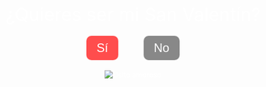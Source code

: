 <!DOCTYPE html>
<html lang="es">
<head>
  <meta charset="UTF-8">
  <meta name="viewport" content="width=device-width, initial-scale=1">
  <title>San Valentín Especial</title>
  <style>
    /* Cada pantalla ocupa toda la ventana */
    .screen {
      display: none;
      width: 100vw;
      height: 100vh;
      position: absolute;
      top: 0;
      left: 0;
    }
    /* Pantalla 1: Pregunta inicial */
    #screen1 {
      display: block; /* Visible inicialmente */
      background: url('https://images.pexels.com/photos/3755765/pexels-photo-3755765.jpeg?auto=compress&cs=tinysrgb&dpr=2&h=750&w=1260') no-repeat center center;
      background-size: cover;
      text-align: center;
      color: white;
    }
    #screen1 .question {
      font-size: 36px;
      margin-top: 30%;
    }
    #screen1 .buttons {
      margin-top: 20px;
      display: flex;
      justify-content: center;
      gap: 50px;
    }
    #screen1 button {
      font-size: 24px;
      padding: 10px 20px;
      border: none;
      border-radius: 10px;
      cursor: pointer;
    }
    #screen1 button#si {
      background-color: #ff4d4d;
      color: white;
    }
    #screen1 button#no {
      background-color: #888;
      color: white;
    }
    #screen1 .teddy {
      margin-top: 20px;
      width: 150px;
    }
    /* Pantalla 2: Gatito, frases y corazones flotantes */
    #screen2 {
      background: #ffe6e6;
      text-align: center;
      padding-top: 30px;
      color: #b30000;
    }
    #screen2 .kitten {
      width: 200px;
    }
    #screen2 .love-phrases {
      font-size: 24px;
      margin: 20px;
    }
    .heart {
      position: absolute;
      font-size: 24px;
      animation: float 4s linear infinite;
    }
    @keyframes float {
      0% { transform: translateY(100vh); opacity: 1; }
      100% { transform: translateY(-10vh); opacity: 0; }
    }
    /* Pantalla 3: Rompecabezas */
    #screen3 {
      background: #fff;
      text-align: center;
      padding-top: 20px;
    }
    #puzzle-board {
      margin: auto;
      display: grid;
      grid-template-columns: repeat(3, 100px);
      grid-gap: 5px;
      width: 310px;
      height: 310px;
      border: 2px solid #b30000;
      padding: 5px;
      background-color: #fff;
    }
    .puzzle-cell {
      width: 100px;
      height: 100px;
      border: 1px dashed #ccc;
    }
    #puzzle-pieces {
      margin: 20px auto;
      width: 320px;
      display: flex;
      flex-wrap: wrap;
      gap: 10px;
      justify-content: center;
    }
    .puzzle-piece {
      width: 100px;
      height: 100px;
      border: 1px solid #b30000;
      cursor: grab;
      background-image: url('https://raw.githubusercontent.com/Alexiscj23/San-valentines/refs/heads/main/IMG_20190812_212839.jpg');
      background-size: 300px 300px;
    }
    /* Pantalla 4: Libro interactivo (Slider) */
    #screen4 {
      background: #ffe6e6;
      text-align: center;
      padding: 20px;
      color: #b30000;
    }
    .slider {
      position: relative;
      width: 80%;
      max-width: 600px;
      margin: 0 auto;
      overflow: hidden;
    }
    .slides {
      display: flex;
      transition: transform 0.5s ease-in-out;
    }
    .slide {
      min-width: 100%;
      box-sizing: border-box;
      padding: 20px;
    }
    .slide img {
      width: 100%;
      max-height: 300px;
      object-fit: cover;
      border: 2px solid #b30000;
      border-radius: 10px;
    }
    .slide .caption {
      font-size: 20px;
      margin-top: 10px;
    }
    .slider-controls {
      margin-top: 10px;
    }
    .slider-controls button {
      padding: 10px 20px;
      font-size: 18px;
      border: none;
      background-color: #ff4d4d;
      color: white;
      border-radius: 5px;
      cursor: pointer;
      margin: 0 10px;
    }
  </style>
</head>
<body>
  <!-- Pantalla 1: Pregunta Inicial -->
  <div id="screen1" class="screen">
    <div class="question">¿Quieres ser mi San Valentín?</div>
    <div class="buttons">
      <button id="si" onclick="goToScreen2()">Sí</button>
      <button id="no" onclick="alert('Oh,lastima eso no se va a poder')">No</button>
    </div>
    <img class="teddy" src="https://media.giphy.com/media/10LKovKon8DENq/giphy.gif" alt="Osito amoroso">
  </div>

  <!-- Pantalla 2: Gatito, Frases y Corazones -->
  <div id="screen2" class="screen">
    <img class="kitten" src="https://i.pinimg.com/originals/d9/11/a6/d911a60fbaef775210de355e75b10c25.gif" alt="Gatito dando besos">
    <div class="love-phrases">
      "Tu amor me llena de alegría eres tan linda"<br>
      "Eres mi sol en los días grises mi motivo para salir adelante"<br>
      "Cada beso tuyo es un regalo"
    </div>
    <button onclick="goToScreen3()" style="font-size:24px; padding:10px 20px; border:none; border-radius:10px; background-color:#ff4d4d; color:white; cursor:pointer;">Continuar</button>
  </div>

  <!-- Pantalla 3: Rompecabezas -->
  <div id="screen3" class="screen">
    <h2>Arma el rompecabezas</h2>
    <p>Arrastra y suelta las piezas para formar la imagen.</p>
    <div id="puzzle-board"></div>
    <div id="puzzle-pieces"></div>
    <p id="puzzle-message"></p>
    <button onclick="checkPuzzle()" style="font-size:24px; padding:10px 20px; border:none; border-radius:10px; background-color:#ff4d4d; color:white; cursor:pointer;">Verificar rompecabezas</button>
  </div>

  <!-- Pantalla 4: Libro Interactivo (Slider) con espacios extra y video -->
  <div id="screen4" class="screen">
    <h2>Recuerdos de Amor</h2>
    <div class="slider">
      <div class="slides">
        <!-- Slide 1 -->
        <div class="slide">
          <img src="https://raw.githubusercontent.com/Alexiscj23/Amor/refs/heads/main/IMG20241027184208_065344.jpg" alt="Foto 1">
          <div class="caption">Frase de amor 1</div>
        </div>
        <!-- Slide 2 -->
        <div class="slide">
          <img src="https://raw.githubusercontent.com/Alexiscj23/Amor/refs/heads/main/IMG_20241026_173212.jpg" alt="Foto 2">
          <div class="caption">Frase de amor 2</div>
        </div>
        <!-- Slide 3 -->
        <div class="slide">
          <img src="https://raw.githubusercontent.com/Alexiscj23/Amor/refs/heads/main/IMG_20241115_214336.jpg" alt="Foto 3">
          <div class="caption">Frase de amor 3</div>
        </div>
        <!-- Slide 4 -->
        <div class="slide">
          <img src="https://raw.githubusercontent.com/Alexiscj23/San-valentines/refs/heads/main/IMG-20241215-WA0032.jpg" alt="Foto 4">
          <div class="caption">Frase de amor 4</div>
        </div>
        <!-- Slide 5 -->
        <div class="slide">
          <img src="https://github.com/tuusuario/tu-repositorio/raw/main/foto5.jpg" alt="Foto 5">
          <div class="caption">Frase de amor 5</div>
        </div>
        <!-- Slide 6: Imagen extra -->
        <div class="slide">
          <img src="https://github.com/tuusuario/tu-repositorio/raw/main/foto6.jpg" alt="Foto 6">
          <div class="caption">Frase de amor 6</div>
        </div>
        <!-- Slide 7: Imagen extra -->
        <div class="slide">
          <img src="https://github.com/tuusuario/tu-repositorio/raw/main/foto7.jpg" alt="Foto 7">
          <div class="caption">Frase de amor 7</div>
        </div>
        <!-- Slide 8: Video de Vimeo -->
        <div class="slide">
          <iframe src="https://player.vimeo.com/video/1055846561?h=9ffb873278" width="640" height="360" frameborder="0" allow="autoplay; fullscreen; picture-in-picture" allowfullscreen style="width:100%;"></iframe>
          <div class="caption">Mi video especial de amor</div>
        </div>
      </div>
    </div>
    <div class="slider-controls">
      <button onclick="prevSlide()">Anterior</button>
      <button onclick="nextSlide()">Siguiente</button>
    </div>
  </div>

  <script>
    // Función para mostrar una pantalla y ocultar las demás
    function showScreen(id) {
      document.querySelectorAll('.screen').forEach(function(screen) {
        screen.style.display = 'none';
      });
      document.getElementById(id).style.display = 'block';
    }
    // Navegar de la pantalla 1 a la 2
    function goToScreen2() {
      showScreen('screen2');
      startFloatingHearts();
    }
    // Navegar de la pantalla 2 a la 3
    function goToScreen3() {
      showScreen('screen3');
      setupPuzzle();
    }
    // Navegar de la pantalla 3 a la 4
    function goToScreen4() {
      showScreen('screen4');
    }
    
    // Generar corazones flotantes en la pantalla 2
    function startFloatingHearts() {
      setInterval(function() {
        let heart = document.createElement('div');
        heart.className = 'heart';
        heart.style.left = Math.random() * 100 + 'vw';
        heart.style.animationDuration = (Math.random() * 3 + 2) + 's';
        heart.textContent = '❤️';
        document.body.appendChild(heart);
        setTimeout(function() { heart.remove(); }, 5000);
      }, 500);
    }
    
    /* ========================
       ROMPECABEZAS (Pantalla 3)
       ======================== */
    const rows = 3, cols = 3, pieceWidth = 100, pieceHeight = 100;
    function setupPuzzle() {
      const board = document.getElementById('puzzle-board');
      const piecesContainer = document.getElementById('puzzle-pieces');
      board.innerHTML = '';
      piecesContainer.innerHTML = '';
      let pieces = [];
      // Crear celdas del tablero
      for (let i = 0; i < rows * cols; i++) {
        let cell = document.createElement('div');
        cell.className = 'puzzle-cell';
        cell.dataset.index = i;
        cell.addEventListener('dragover', allowDrop);
        cell.addEventListener('drop', drop);
        board.appendChild(cell);
      }
      // Crear las piezas del rompecabezas
      for (let r = 0; r < rows; r++) {
        for (let c = 0; c < cols; c++) {
          let index = r * cols + c;
          let piece = document.createElement('div');
          piece.className = 'puzzle-piece';
          piece.draggable = true;
          piece.dataset.index = index;
          piece.style.backgroundImage = "url('https://raw.githubusercontent.com/Alexiscj23/San-valentines/refs/heads/main/IMG_20190812_212839.jpg')";
          piece.style.backgroundSize = `${cols * pieceWidth}px ${rows * pieceHeight}px`;
          piece.style.backgroundPosition = `-${c * pieceWidth}px -${r * pieceHeight}px`;
          piece.addEventListener('dragstart', dragStart);
          piece.addEventListener('dragend', dragEnd);
          pieces.push(piece);
        }
      }
      pieces = shuffleArray(pieces);
      pieces.forEach(piece => piecesContainer.appendChild(piece));
    }
    function shuffleArray(array) {
      for (let i = array.length - 1; i > 0; i--) {
        const j = Math.floor(Math.random() * (i + 1));
        [array[i], array[j]] = [array[j], array[i]];
      }
      return array;
    }
    let draggedPiece = null;
    function dragStart(e) {
      draggedPiece = this;
      setTimeout(() => { this.style.opacity = '0.5'; }, 0);
    }
    function dragEnd(e) {
      this.style.opacity = '1';
      draggedPiece = null;
    }
    function allowDrop(e) { e.preventDefault(); }
    function drop(e) {
      e.preventDefault();
      if (draggedPiece) {
        if (this.children.length > 0) {
          document.getElementById('puzzle-pieces').appendChild(this.children[0]);
        }
        this.appendChild(draggedPiece);
      }
    }
    function checkPuzzle() {
      let correct = 0;
      document.querySelectorAll('.puzzle-cell').forEach(function(cell) {
        if (cell.children.length > 0 && cell.children[0].dataset.index === cell.dataset.index)
          correct++;
      });
      const msg = document.getElementById('puzzle-message');
      if (correct === rows * cols) {
        msg.textContent = "¡Rompecabezas armado perfectamente!";
        setTimeout(goToScreen4, 2000);
      } else {
        msg.textContent = `Faltan ${rows * cols - correct} piezas correctas.`;
      }
    }
    
    /* ========================
       SLIDER (Pantalla 4)
       ======================== */
    let currentSlide = 0;
    function showSlide(index) {
      const slidesContainer = document.querySelector('.slides');
      const totalSlides = slidesContainer.children.length;
      if (index < 0) currentSlide = totalSlides - 1;
      else if (index >= totalSlides) currentSlide = 0;
      else currentSlide = index;
      slidesContainer.style.transform = `translateX(-${currentSlide * 100}%)`;
    }
    function nextSlide() { showSlide(currentSlide + 1); }
    function prevSlide() { showSlide(currentSlide - 1); }
  </script>
</body>
</html>
